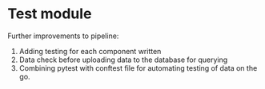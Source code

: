 # Test module

Further improvements to pipeline:
1. Adding testing for each component written
2. Data check before uploading data to the database for querying
3. Combining pytest with conftest file for automating testing of data on the go.